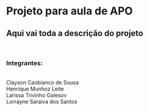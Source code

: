 <h1>Projeto para aula de APO</h1>
<h2>Aqui vai toda a descrição do projeto</h2>
<br /> 
<h3>Integrantes:</h3>
<br />
Clayson Caobianco de Sousa<br />
Henrique Munhoz Leite<br />
Larissa Trivinho Galesov<br />
Lorrayne Saraiva dos Santos<br />